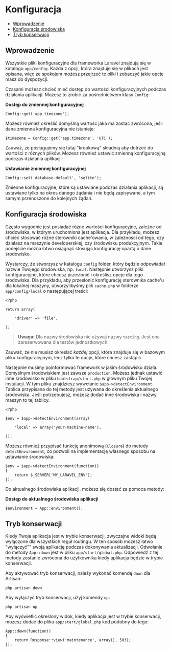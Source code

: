 # Konfiguracja

- [Wprowadzenie](#introduction)
- [Konfiguracja środowiska](#environment-configuration)
- [Tryb konserwacji](#maintenance-mode)

<a name="introduction"></a>
## Wprowadzenie

Wszystkie pliki konfiguracyjne dla frameworka Laravel znajdują się w katalogu `app/config`. Każda z opcji, która znajduje się w plikach jest opisana, więc ze spokojem możesz przejrzeć te pliki i zobaczyć jakie opcje masz do dyspozycji.

Czasami możesz chcieć mieć dostęp do wartości konfiguracyjnych podczas działania aplikacji. Możesz to zrobić za pośrednictwem klasy `Config`:

**Dostęp do zmiennej konfiguracyjnej**

	Config::get('app.timezone');

Możesz również określić domyślną wartość jaka ma zostać zwrócona, jeśli dana zmienna konfiguracyjna nie istanieje:

	$timezone = Config::get('app.timezone', 'UTC');

Zauważ, ze posługujemy się tutaj "kropkową" składnią aby dotrzeć do wartości z różnych plików. Możesz również ustawić zmienną konfiguracyjną podczas działania aplikacji:

**Ustawianie zmiennej konfiguracyjnej**

	Config::set('database.default', 'sqlite');

Zmienne konfiguracyjne, które są ustawiane podczas działania aplikacji, są ustawiane tylko na okres danego żądania i nie będą zapisywane, a tym samym przenoszone do kolejnych żądań.

<a name="environment-configuration"></a>
## Konfiguracja środowiska

Często wygodnie jest posiadać różne wartości konfiguracyjne, zależne od środowiska, w którym uruchomiona jest aplikacja. Dla przykładu, możesz chcieć stosować różne sterowniki cache'owania, w zależności od tego, czy działasz na maszynie developerskiej, czy środowisku produkcyjnym. Takie podejście można łatwo osiągnąć stosując konfigurację opartą o dane środowisko.

Wystarczy, że stworzysz w katalogu `config` folder, który będzie odpowiadał nazwie Twojego środowiska, np. `local`. Następnie utworzysz pliki konfiguracyjne, które chcesz przesłonić i określisz opcje dla tego środowiska. Dla przykładu, aby przesłonić konfigurację sterownika cache'u dla lokalnej maszyny, utworzylibyśmy plik `cache.php` w folderze `app/config/local` o następującej treści:

	<?php

	return array(

		'driver' => 'file',

	);

> **Uwaga:** Dla nazwy środowiska nie używaj nazwy `testing`. Jest ona zarezerwowana dla testów jednostkowych.

Zauważ, że nie musisz określać _każdej_ opcji, która znajduje się w bazowym pliku konfiguracyjnym, lecz tylko te opcje, które chcesz zastąpić.

Następnie musimy poinformować framework w jakim środowisku działa. Domyślnym środowiskiem jest zawsze `production`. Możesz jednak ustawić inne środowisko w pliku `bootstrap/start.php` w głównym pliku Twojej instalacji. W tym pliku znajdziesz wywołanie `$app->detectEnvironment`. Tablica przypisana do tej metody jest używana do określenia aktualnego środowiska. Jeśli potrzebujesz, możesz dodać inne środowiska i nazwy maszyn to tej tablicy.

    <?php

    $env = $app->detectEnvironment(array(

        'local' => array('your-machine-name'),

    ));

Możesz również przypisać funkcję anonimową (`Closure`) do metody `detectEnvironment`, co pozwoli na implementację własnego sposobu na ustawianie środowiska:

	$env = $app->detectEnvironment(function()
	{
		return $_SERVER['MY_LARAVEL_ENV'];
	});

Do aktualnego środowiska aplikacji, możesz się dostać za pomoca metody:

**Dostęp do aktualnego środowiska aplikacji**

	$environment = App::environment();

<a name="maintenance-mode"></a>
## Tryb konserwacji

Kiedy Twoja aplikacja jest w trybie konserwacji, zwyczajne widoki będą wyłączone dla wszystkich reguł routingu. W ten sposób mozesz łatwo "wyłączyć"" swoją aplikację podczas dokonywania aktualizacji. Odwołanie do metody `App::down` jest w pliku `app/start/global.php`. Odpowiedź z tej metody zostanie zwrócona do użytkownika kiedy aplikacja będzie w trybie konserwacji.

Aby aktywować tryb konserwacji, należy wykonać komendę `down` dla Artisan:

	php artisan down

Aby wyłączyć tryb konserwacji, użyj komendy `up`:

	php artisan up

Aby wyświetlić określony widok, kiedy aplikacja jest w trybie konserwacji, możesz dodać do pliku `app/start/global.php` kod podobny do tego:

	App::down(function()
	{
		return Response::view('maintenance', array(), 503);
	});
